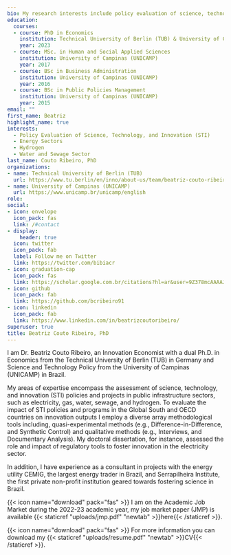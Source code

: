 ```yaml
---
bio: My research interests include policy evaluation of science, technology, and innovation (STI) in energy, water, and sewage sectors.
education:
  courses:
  - course: PhD in Economics
    institution: Technical University of Berlin (TUB) & University of Campinas (UNICAMP) 
    year: 2023
  - course: MSc. in Human and Social Applied Sciences
    institution: University of Campinas (UNICAMP)
    year: 2017
  - course: BSc in Business Administration
    institution: University of Campinas (UNICAMP)
    year: 2016
  - course: BSc in Public Policies Management
    institution: University of Campinas (UNICAMP)
    year: 2015
email: ""
first_name: Beatriz
highlight_name: true
interests:
  - Policy Evaluation of Science, Technology, and Innovation (STI)
  - Energy Sectors
  - Hydrogen
  - Water and Sewage Sector 
last_name: Couto Ribeiro, PhD
organizations:
- name: Technical University of Berlin (TUB)
  url: https://www.tu.berlin/en/inno/about-us/team/beatriz-couto-ribeiro
- name: University of Campinas (UNICAMP)
  url: https://www.unicamp.br/unicamp/english
role: 
social:
- icon: envelope
  icon_pack: fas
  link: /#contact
- display:
    header: true
  icon: twitter
  icon_pack: fab
  label: Follow me on Twitter
  link: https://twitter.com/bibiacr
- icon: graduation-cap
  icon_pack: fas
  link: https://scholar.google.com.br/citations?hl=ar&user=9Z378mcAAAAJ
- icon: github
  icon_pack: fab
  link: https://github.com/bcribeiro91
- icon: linkedin
  icon_pack: fab
  link: https://www.linkedin.com/in/beatrizcoutoribeiro/
superuser: true
title: Beatriz Couto Ribeiro, PhD
---
```


I am Dr. Beatriz Couto Ribeiro, an Innovation Economist with a dual Ph.D. in Economics from the Technical University of Berlin (TUB) in Germany and Science and Technology Policy from the University of Campinas (UNICAMP) in Brazil. 

My areas of expertise encompass the assessment of science, technology, and innovation (STI) policies and projects in public infrastructure sectors, such as electricity, gas, water, sewage, and hydrogen. To evaluate the impact of STI policies and programs in the Global South and OECD countries on innovation outputs I employ a diverse array methodological tools including, quasi-experimental methods (e.g., Difference-in-Difference, and Synthetic Control) and qualitative methods (e.g., Interviews, and Documentary Analysis). My doctoral dissertation, for instance, assessed the role and impact of regulatory tools to foster innovation in the electricity sector.

In addition, I have experience as a consultant in projects with the energy utility CEMIG, the largest energy trader in Brazil, and Serrapilheira Institute, the first private non-profit institution geared towards fostering science in Brazil.

{{< icon name="download" pack="fas" >}} I am on the Academic Job Market during the 2022-23 academic year, my job market paper (JMP) is available {{< staticref "uploads/jmp.pdf" "newtab" >}}here{{< /staticref >}}. 

{{< icon name="download" pack="fas" >}} For more information you can download my {{< staticref "uploads/resume.pdf" "newtab" >}}CV{{< /staticref >}}.
